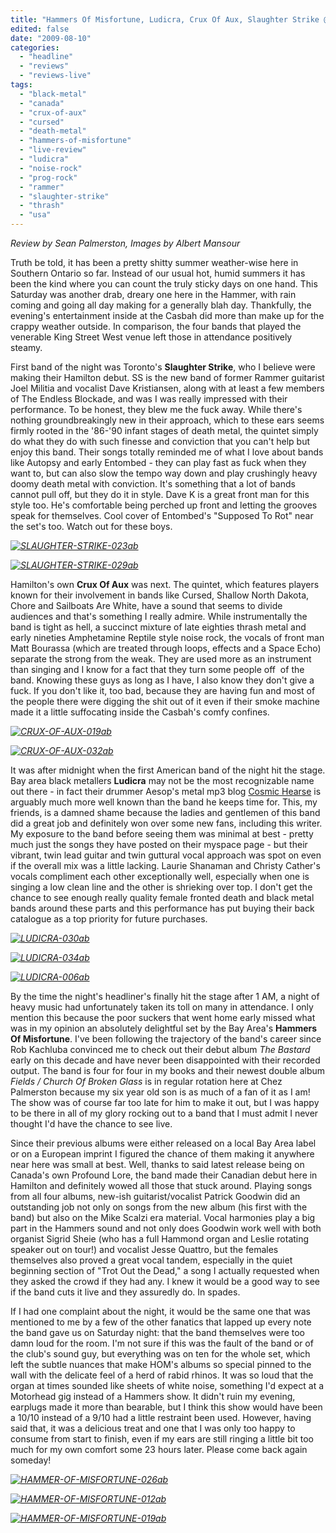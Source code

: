 ```yaml
---
title: "Hammers Of Misfortune, Ludicra, Crux Of Aux, Slaughter Strike @ Casbah, Hamilton ON, August 8, 2009"
edited: false
date: "2009-08-10"
categories:
  - "headline"
  - "reviews"
  - "reviews-live"
tags:
  - "black-metal"
  - "canada"
  - "crux-of-aux"
  - "cursed"
  - "death-metal"
  - "hammers-of-misfortune"
  - "live-review"
  - "ludicra"
  - "noise-rock"
  - "prog-rock"
  - "rammer"
  - "slaughter-strike"
  - "thrash"
  - "usa"
---
```


_Review by Sean Palmerston, Images by Albert Mansour_

Truth be told, it has been a pretty shitty summer weather-wise here in Southern Ontario so far. Instead of our usual hot, humid summers it has been the kind where you can count the truly sticky days on one hand. This Saturday was another drab, dreary one here in the Hammer, with rain coming and going all day making for a generally blah day. Thankfully, the evening's entertainment inside at the Casbah did more than make up for the crappy weather outside. In comparison, the four bands that played the venerable King Street West venue left those in attendance positively steamy.

First band of the night was Toronto's **Slaughter Strike**, who I believe were making their Hamilton debut. SS is the new band of former Rammer guitarist Joel Militia and vocalist Dave Kristiansen, along with at least a few members of The Endless Blockade, and was I was really impressed with their performance. To be honest, they blew me the fuck away. While there's nothing groundbreakingly new in their approach, which to these ears seems firmly rooted in the '86-'90 infant stages of death metal, the quintet simply do what they do with such finesse and conviction that you can't help but enjoy this band. Their songs totally reminded me of what I love about bands like Autopsy and early Entombed - they can play fast as fuck when they want to, but can also slow the tempo way down and play crushingly heavy doomy death metal with conviction. It's something that a lot of bands cannot pull off, but they do it in style. Dave K is a great front man for this style too. He's comfortable being perched up front and letting the grooves speak for themselves. Cool cover of Entombed's "Supposed To Rot" near the set's too. Watch out for these boys.

_[![SLAUGHTER-STRIKE-023ab](http://www.hellbound.ca/wp-content/uploads/2009/08/SLAUGHTER-STRIKE-023ab-300x225.jpg "SLAUGHTER-STRIKE-023ab")](http://www.hellbound.ca/wp-content/uploads/2009/08/SLAUGHTER-STRIKE-023ab.jpg)_

_[![SLAUGHTER-STRIKE-029ab](http://www.hellbound.ca/wp-content/uploads/2009/08/SLAUGHTER-STRIKE-029ab-300x225.jpg "SLAUGHTER-STRIKE-029ab")](http://www.hellbound.ca/wp-content/uploads/2009/08/SLAUGHTER-STRIKE-029ab.jpg)_

Hamilton's own **Crux Of Aux** was next. The quintet, which features players known for their involvement in bands like Cursed, Shallow North Dakota, Chore and Sailboats Are White, have a sound that seems to divide audiences and that's something I really admire. While instrumentally the band is tight as hell, a succinct mixture of late eighties thrash metal and early nineties Amphetamine Reptile style noise rock, the vocals of front man Matt Bourassa (which are treated through loops, effects and a Space Echo) separate the strong from the weak. They are used more as an instrument than singing and I know for a fact that they turn some people off  of the band. Knowing these guys as long as I have, I also know they don't give a fuck. If you don't like it, too bad, because they are having fun and most of the people there were digging the shit out of it even if their smoke machine made it a little suffocating inside the Casbah's comfy confines.

_[![CRUX-OF-AUX-019ab](http://www.hellbound.ca/wp-content/uploads/2009/08/CRUX-OF-AUX-019ab-300x225.jpg "CRUX-OF-AUX-019ab")](http://www.hellbound.ca/wp-content/uploads/2009/08/CRUX-OF-AUX-019ab.jpg)_

_[![CRUX-OF-AUX-032ab](http://www.hellbound.ca/wp-content/uploads/2009/08/CRUX-OF-AUX-032ab-300x225.jpg "CRUX-OF-AUX-032ab")](http://www.hellbound.ca/wp-content/uploads/2009/08/CRUX-OF-AUX-032ab.jpg)_

It was after midnight when the first American band of the night hit the stage. Bay area black metallers **Ludicra** may not be the most recognizable name out there - in fact their drummer Aesop's metal mp3 blog [Cosmic Hearse](http://cosmichearse.blogspot.com/) is arguably much more well known than the band he keeps time for. This, my friends, is a damned shame because the ladies and gentlemen of this band did a great job and definitely won over some new fans, including this writer. My exposure to the band before seeing them was minimal at best - pretty much just the songs they have posted on their myspace page - but their vibrant, twin lead guitar and twin guttural vocal approach was spot on even if the overall mix was a little lacking. Laurie Shanaman and Christy Cather's vocals compliment each other exceptionally well, especially when one is singing a low clean line and the other is shrieking over top. I don't get the chance to see enough really quality female fronted death and black metal bands around these parts and this performance has put buying their back catalogue as a top priority for future purchases.

_[![LUDICRA-030ab](http://www.hellbound.ca/wp-content/uploads/2009/08/LUDICRA-030ab-300x225.jpg "LUDICRA-030ab")](http://www.hellbound.ca/wp-content/uploads/2009/08/LUDICRA-030ab.jpg)_

_[![LUDICRA-034ab](http://www.hellbound.ca/wp-content/uploads/2009/08/LUDICRA-034ab-300x225.jpg "LUDICRA-034ab")](http://www.hellbound.ca/wp-content/uploads/2009/08/LUDICRA-034ab.jpg)_

_[![LUDICRA-006ab](http://www.hellbound.ca/wp-content/uploads/2009/08/LUDICRA-006ab-300x225.jpg "LUDICRA-006ab")](http://www.hellbound.ca/wp-content/uploads/2009/08/LUDICRA-006ab.jpg)_

By the time the night's headliner's finally hit the stage after 1 AM, a night of heavy music had unfortunately taken its toll on many in attendance. I only mention this because the poor suckers that went home early missed what was in my opinion an absolutely delightful set by the Bay Area's **Hammers Of Misfortune**. I've been following the trajectory of the band's career since Rob Kachluba convinced me to check out their debut album _The Bastard_ early on this decade and have never been disappointed with their recorded output. The band is four for four in my books and their newest double album _Fields / Church Of Broken Glass_ is in regular rotation here at Chez Palmerston because my six year old son is as much of a fan of it as I am! The show was of course far too late for him to make it out, but I was happy to be there in all of my glory rocking out to a band that I must admit I never thought I'd have the chance to see live.

Since their previous albums were either released on a local Bay Area label or on a European imprint I figured the chance of them making it anywhere near here was small at best. Well, thanks to said latest release being on Canada's own Profound Lore, the band made their Canadian debut here in Hamilton and definitely wowed all those that stuck around. Playing songs from all four albums, new-ish guitarist/vocalist Patrick Goodwin did an outstanding job not only on songs from the new album (his first with the band) but also on the Mike Scalzi era material. Vocal harmonies play a big part in the Hammers sound and not only does Goodwin work well with both organist Sigrid Sheie (who has a full Hammond organ and Leslie rotating speaker out on tour!) and vocalist Jesse Quattro, but the females themselves also proved a great vocal tandem, especially in the quiet beginning section of "Trot Out the Dead," a song I actually requested when they asked the crowd if they had any. I knew it would be a good way to see if the band cuts it live and they assuredly do. In spades.

If I had one complaint about the night, it would be the same one that was mentioned to me by a few of the other fanatics that lapped up every note the band gave us on Saturday night: that the band themselves were too damn loud for the room. I'm not sure if this was the fault of the band or of the club's sound guy, but everything was on ten for the whole set, which left the subtle nuances that make HOM's albums so special pinned to the wall with the delicate feel of a herd of rabid rhinos. It was so loud that the organ at times sounded like sheets of white noise, something I'd expect at a Motorhead gig instead of a Hammers show. It didn't ruin my evening, earplugs made it more than bearable, but I think this show would have been a 10/10 instead of a 9/10 had a little restraint been used. However, having said that, it was a delicious treat and one that I was only too happy to consume from start to finish, even if my ears are still ringing a little bit too much for my own comfort some 23 hours later. Please come back again someday!

_[![HAMMER-OF-MISFORTUNE-026ab](http://www.hellbound.ca/wp-content/uploads/2009/08/HAMMER-OF-MISFORTUNE-026ab-300x225.jpg "HAMMER-OF-MISFORTUNE-026ab")](http://www.hellbound.ca/wp-content/uploads/2009/08/HAMMER-OF-MISFORTUNE-026ab.jpg)_

_[![HAMMER-OF-MISFORTUNE-012ab](http://www.hellbound.ca/wp-content/uploads/2009/08/HAMMER-OF-MISFORTUNE-012ab-300x225.jpg "HAMMER-OF-MISFORTUNE-012ab")](http://www.hellbound.ca/wp-content/uploads/2009/08/HAMMER-OF-MISFORTUNE-012ab.jpg)_

_[![HAMMER-OF-MISFORTUNE-019ab](http://www.hellbound.ca/wp-content/uploads/2009/08/HAMMER-OF-MISFORTUNE-019ab-300x225.jpg "HAMMER-OF-MISFORTUNE-019ab")](http://www.hellbound.ca/wp-content/uploads/2009/08/HAMMER-OF-MISFORTUNE-019ab.jpg)_
